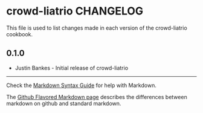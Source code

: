 crowd-liatrio CHANGELOG
=========================

This file is used to list changes made in each version of the crowd-liatrio cookbook.


0.1.0
-----
- Justin Bankes - Initial release of crowd-liatrio

- - -
Check the [Markdown Syntax Guide](http://daringfireball.net/projects/markdown/syntax) for help with Markdown.

The [Github Flavored Markdown page](http://github.github.com/github-flavored-markdown/) describes the differences between markdown on github and standard markdown.
